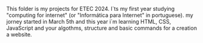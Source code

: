 This folder is my projects for ETEC 2024.
I`ts my first year studying "computing for internet" (or "Informática para Internet" in portuguese).
my jorney started in March 5th and this year i´m learning HTML, CSS, JavaScript and your algothms, structure 
and basic commands for a creation a website.

  
